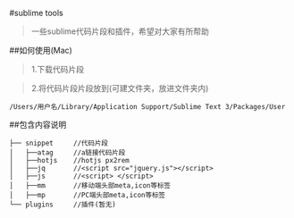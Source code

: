 #sublime tools

> 一些sublime代码片段和插件，希望对大家有所帮助

##如何使用(Mac)
>1.下载代码片段

>2.将代码片段片段放到(可建文件夹，放进文件夹内)

```
/Users/用户名/Library/Application Support/Sublime Text 3/Packages/User
```

##包含内容说明
```
├── snippet     //代码片段
│   ├──atag     //a链接代码片段
│   ├──hotjs    //hotjs px2rem
│   ├──jq       //<script src="jquery.js"></script>
│   ├──js       //<script> </script>
│   ├──mm       //移动端头部meta,icon等标签
│   ├──mp       //PC端头部meta,icon等标签
└── plugins     //插件(暂无)
```
